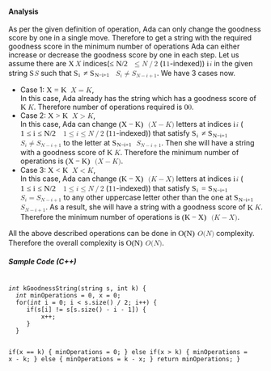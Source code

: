 <div class="problem-analysis"><div class="problem-analysis-header"><h4 class="header-4">Analysis</h4></div> <div class="problem-description"><p><p>
    As per the given definition of operation, Ada can only change the goodness score by one in a
    single move. Therefore to get a string with the required goodness score in the minimum number of
    operations Ada can either increase or decrease the goodness score by one in each step. Let us assume
    there are <span class="MathJax_Preview" style="color: inherit;"></span><span class="MathJax" id="MathJax-Element-35-Frame" tabindex="0" data-mathml="<math xmlns=&quot;http://www.w3.org/1998/Math/MathML&quot;><mi>X</mi></math>" role="presentation" style="position: relative;"><nobr aria-hidden="true"><span class="math" id="MathJax-Span-215" style="width: 0.969em; display: inline-block;"><span style="display: inline-block; position: relative; width: 0.855em; height: 0px; font-size: 110%;"><span style="position: absolute; clip: rect(1.31em, 1000.86em, 2.332em, -999.997em); top: -2.156em; left: 0em;"><span class="mrow" id="MathJax-Span-216"><span class="mi" id="MathJax-Span-217" style="font-family: MathJax_Math-italic;">X<span style="display: inline-block; overflow: hidden; height: 1px; width: 0.003em;"></span></span></span><span style="display: inline-block; width: 0px; height: 2.162em;"></span></span></span><span style="display: inline-block; overflow: hidden; vertical-align: -0.059em; border-left: 0px solid; width: 0px; height: 0.878em;"></span></span></nobr><span class="MJX_Assistive_MathML" role="presentation"><math xmlns="http://www.w3.org/1998/Math/MathML"><mi>X</mi></math></span></span><script type="math/tex" id="MathJax-Element-35">X</script> indices(<span class="MathJax_Preview" style="color: inherit;"></span><span class="MathJax" id="MathJax-Element-36-Frame" tabindex="0" data-mathml="<math xmlns=&quot;http://www.w3.org/1998/Math/MathML&quot;><mo>&amp;#x2264;</mo><mrow class=&quot;MJX-TeXAtom-ORD&quot;><mi mathvariant=&quot;bold&quot;>N</mi></mrow><mrow class=&quot;MJX-TeXAtom-ORD&quot;><mo>/</mo></mrow><mn>2</mn></math>" role="presentation" style="position: relative;"><nobr aria-hidden="true"><span class="math" id="MathJax-Span-218" style="width: 3.241em; display: inline-block;"><span style="display: inline-block; position: relative; width: 2.957em; height: 0px; font-size: 110%;"><span style="position: absolute; clip: rect(1.366em, 1002.9em, 2.673em, -999.997em); top: -2.27em; left: 0em;"><span class="mrow" id="MathJax-Span-219"><span class="mo" id="MathJax-Span-220" style="font-family: MathJax_Main;">≤</span><span class="texatom" id="MathJax-Span-221" style="padding-left: 0.287em;"><span class="mrow" id="MathJax-Span-222"><span class="mi" id="MathJax-Span-223" style="font-family: MathJax_Main-bold;">N</span></span></span><span class="texatom" id="MathJax-Span-224"><span class="mrow" id="MathJax-Span-225"><span class="mo" id="MathJax-Span-226" style="font-family: MathJax_Main;">/</span></span></span><span class="mn" id="MathJax-Span-227" style="font-family: MathJax_Main;">2</span></span><span style="display: inline-block; width: 0px; height: 2.276em;"></span></span></span><span style="display: inline-block; overflow: hidden; vertical-align: -0.309em; border-left: 0px solid; width: 0px; height: 1.253em;"></span></span></nobr><span class="MJX_Assistive_MathML" role="presentation"><math xmlns="http://www.w3.org/1998/Math/MathML"><mo>≤</mo><mrow class="MJX-TeXAtom-ORD"><mi mathvariant="bold">N</mi></mrow><mrow class="MJX-TeXAtom-ORD"><mo>/</mo></mrow><mn>2</mn></math></span></span><script type="math/tex" id="MathJax-Element-36">\le \mathbf{N}/2</script> (<span class="MathJax_Preview" style="color: inherit;"></span><span class="MathJax" id="MathJax-Element-37-Frame" tabindex="0" data-mathml="<math xmlns=&quot;http://www.w3.org/1998/Math/MathML&quot;><mn>1</mn></math>" role="presentation" style="position: relative;"><nobr aria-hidden="true"><span class="math" id="MathJax-Span-228" style="width: 0.571em; display: inline-block;"><span style="display: inline-block; position: relative; width: 0.514em; height: 0px; font-size: 110%;"><span style="position: absolute; clip: rect(1.366em, 1000.46em, 2.389em, -999.997em); top: -2.213em; left: 0em;"><span class="mrow" id="MathJax-Span-229"><span class="mn" id="MathJax-Span-230" style="font-family: MathJax_Main;">1</span></span><span style="display: inline-block; width: 0px; height: 2.219em;"></span></span></span><span style="display: inline-block; overflow: hidden; vertical-align: -0.059em; border-left: 0px solid; width: 0px; height: 0.878em;"></span></span></nobr><span class="MJX_Assistive_MathML" role="presentation"><math xmlns="http://www.w3.org/1998/Math/MathML"><mn>1</mn></math></span></span><script type="math/tex" id="MathJax-Element-37">1</script>-indexed)) <span class="MathJax_Preview" style="color: inherit;"></span><span class="MathJax" id="MathJax-Element-38-Frame" tabindex="0" data-mathml="<math xmlns=&quot;http://www.w3.org/1998/Math/MathML&quot;><mi>i</mi></math>" role="presentation" style="position: relative;"><nobr aria-hidden="true"><span class="math" id="MathJax-Span-231" style="width: 0.401em; display: inline-block;"><span style="display: inline-block; position: relative; width: 0.344em; height: 0px; font-size: 110%;"><span style="position: absolute; clip: rect(1.31em, 1000.29em, 2.332em, -999.997em); top: -2.156em; left: 0em;"><span class="mrow" id="MathJax-Span-232"><span class="mi" id="MathJax-Span-233" style="font-family: MathJax_Math-italic;">i</span></span><span style="display: inline-block; width: 0px; height: 2.162em;"></span></span></span><span style="display: inline-block; overflow: hidden; vertical-align: -0.059em; border-left: 0px solid; width: 0px; height: 0.878em;"></span></span></nobr><span class="MJX_Assistive_MathML" role="presentation"><math xmlns="http://www.w3.org/1998/Math/MathML"><mi>i</mi></math></span></span><script type="math/tex" id="MathJax-Element-38">i</script> in the given string <span class="MathJax_Preview" style="color: inherit;"></span><span class="MathJax" id="MathJax-Element-39-Frame" tabindex="0" data-mathml="<math xmlns=&quot;http://www.w3.org/1998/Math/MathML&quot;><mrow class=&quot;MJX-TeXAtom-ORD&quot;><mi mathvariant=&quot;bold&quot;>S</mi></mrow></math>" role="presentation" style="position: relative;"><nobr aria-hidden="true"><span class="math" id="MathJax-Span-234" style="width: 0.685em; display: inline-block;"><span style="display: inline-block; position: relative; width: 0.628em; height: 0px; font-size: 110%;"><span style="position: absolute; clip: rect(1.423em, 1000.57em, 2.446em, -999.997em); top: -2.27em; left: 0em;"><span class="mrow" id="MathJax-Span-235"><span class="texatom" id="MathJax-Span-236"><span class="mrow" id="MathJax-Span-237"><span class="mi" id="MathJax-Span-238" style="font-family: MathJax_Main-bold;">S</span></span></span></span><span style="display: inline-block; width: 0px; height: 2.276em;"></span></span></span><span style="display: inline-block; overflow: hidden; vertical-align: -0.059em; border-left: 0px solid; width: 0px; height: 0.878em;"></span></span></nobr><span class="MJX_Assistive_MathML" role="presentation"><math xmlns="http://www.w3.org/1998/Math/MathML"><mrow class="MJX-TeXAtom-ORD"><mi mathvariant="bold">S</mi></mrow></math></span></span><script type="math/tex" id="MathJax-Element-39">\mathbf{S}</script> such that
    <span class="MathJax_Preview" style="color: inherit;"></span><span class="MathJax" id="MathJax-Element-40-Frame" tabindex="0" data-mathml="<math xmlns=&quot;http://www.w3.org/1998/Math/MathML&quot;><msub><mrow class=&quot;MJX-TeXAtom-ORD&quot;><mi mathvariant=&quot;bold&quot;>S</mi></mrow><mi>i</mi></msub><mo>&amp;#x2260;</mo><msub><mrow class=&quot;MJX-TeXAtom-ORD&quot;><mi mathvariant=&quot;bold&quot;>S</mi></mrow><mrow class=&quot;MJX-TeXAtom-ORD&quot;><mrow class=&quot;MJX-TeXAtom-ORD&quot;><mi mathvariant=&quot;bold&quot;>N</mi></mrow><mo>&amp;#x2212;</mo><mi>i</mi><mo>+</mo><mn>1</mn></mrow></msub></math>" role="presentation" style="position: relative;"><nobr aria-hidden="true"><span class="math" id="MathJax-Span-239" style="width: 5.969em; display: inline-block;"><span style="display: inline-block; position: relative; width: 5.401em; height: 0px; font-size: 110%;"><span style="position: absolute; clip: rect(1.31em, 1005.4em, 2.616em, -999.997em); top: -2.213em; left: 0em;"><span class="mrow" id="MathJax-Span-240"><span class="msubsup" id="MathJax-Span-241"><span style="display: inline-block; position: relative; width: 0.969em; height: 0px;"><span style="position: absolute; clip: rect(3.128em, 1000.57em, 4.151em, -999.997em); top: -3.974em; left: 0em;"><span class="texatom" id="MathJax-Span-242"><span class="mrow" id="MathJax-Span-243"><span class="mi" id="MathJax-Span-244" style="font-family: MathJax_Main-bold;">S</span></span></span><span style="display: inline-block; width: 0px; height: 3.98em;"></span></span><span style="position: absolute; top: -3.804em; left: 0.628em;"><span class="mi" id="MathJax-Span-245" style="font-size: 70.7%; font-family: MathJax_Math-italic;">i</span><span style="display: inline-block; width: 0px; height: 3.98em;"></span></span></span></span><span class="mo" id="MathJax-Span-246" style="font-family: MathJax_Main; padding-left: 0.287em;">≠</span><span class="msubsup" id="MathJax-Span-247" style="padding-left: 0.287em;"><span style="display: inline-block; position: relative; width: 3.071em; height: 0px;"><span style="position: absolute; clip: rect(3.128em, 1000.57em, 4.151em, -999.997em); top: -3.974em; left: 0em;"><span class="texatom" id="MathJax-Span-248"><span class="mrow" id="MathJax-Span-249"><span class="mi" id="MathJax-Span-250" style="font-family: MathJax_Main-bold;">S</span></span></span><span style="display: inline-block; width: 0px; height: 3.98em;"></span></span><span style="position: absolute; top: -3.804em; left: 0.628em;"><span class="texatom" id="MathJax-Span-251"><span class="mrow" id="MathJax-Span-252"><span class="texatom" id="MathJax-Span-253"><span class="mrow" id="MathJax-Span-254"><span class="mi" id="MathJax-Span-255" style="font-size: 70.7%; font-family: MathJax_Main-bold;">N</span></span></span><span class="mo" id="MathJax-Span-256" style="font-size: 70.7%; font-family: MathJax_Main;">−</span><span class="mi" id="MathJax-Span-257" style="font-size: 70.7%; font-family: MathJax_Math-italic;">i</span><span class="mo" id="MathJax-Span-258" style="font-size: 70.7%; font-family: MathJax_Main;">+</span><span class="mn" id="MathJax-Span-259" style="font-size: 70.7%; font-family: MathJax_Main;">1</span></span></span><span style="display: inline-block; width: 0px; height: 3.98em;"></span></span></span></span></span><span style="display: inline-block; width: 0px; height: 2.219em;"></span></span></span><span style="display: inline-block; overflow: hidden; vertical-align: -0.309em; border-left: 0px solid; width: 0px; height: 1.128em;"></span></span></nobr><span class="MJX_Assistive_MathML" role="presentation"><math xmlns="http://www.w3.org/1998/Math/MathML"><msub><mrow class="MJX-TeXAtom-ORD"><mi mathvariant="bold">S</mi></mrow><mi>i</mi></msub><mo>≠</mo><msub><mrow class="MJX-TeXAtom-ORD"><mi mathvariant="bold">S</mi></mrow><mrow class="MJX-TeXAtom-ORD"><mrow class="MJX-TeXAtom-ORD"><mi mathvariant="bold">N</mi></mrow><mo>−</mo><mi>i</mi><mo>+</mo><mn>1</mn></mrow></msub></math></span></span><script type="math/tex" id="MathJax-Element-40">\mathbf{S}_i \neq \mathbf{S}_{\mathbf{N}-i+1}</script>. We have 3 cases now.
</p>

<ul>
    <li>
        Case 1: <span class="MathJax_Preview" style="color: inherit;"></span><span class="MathJax" id="MathJax-Element-41-Frame" tabindex="0" data-mathml="<math xmlns=&quot;http://www.w3.org/1998/Math/MathML&quot;><mi>X</mi><mo>=</mo><mrow class=&quot;MJX-TeXAtom-ORD&quot;><mi mathvariant=&quot;bold&quot;>K</mi></mrow></math>" role="presentation" style="position: relative;"><nobr aria-hidden="true"><span class="math" id="MathJax-Span-260" style="width: 3.412em; display: inline-block;"><span style="display: inline-block; position: relative; width: 3.071em; height: 0px; font-size: 110%;"><span style="position: absolute; clip: rect(1.423em, 1003.01em, 2.446em, -999.997em); top: -2.27em; left: 0em;"><span class="mrow" id="MathJax-Span-261"><span class="mi" id="MathJax-Span-262" style="font-family: MathJax_Math-italic;">X<span style="display: inline-block; overflow: hidden; height: 1px; width: 0.003em;"></span></span><span class="mo" id="MathJax-Span-263" style="font-family: MathJax_Main; padding-left: 0.287em;">=</span><span class="texatom" id="MathJax-Span-264" style="padding-left: 0.287em;"><span class="mrow" id="MathJax-Span-265"><span class="mi" id="MathJax-Span-266" style="font-family: MathJax_Main-bold;">K</span></span></span></span><span style="display: inline-block; width: 0px; height: 2.276em;"></span></span></span><span style="display: inline-block; overflow: hidden; vertical-align: -0.059em; border-left: 0px solid; width: 0px; height: 0.878em;"></span></span></nobr><span class="MJX_Assistive_MathML" role="presentation"><math xmlns="http://www.w3.org/1998/Math/MathML"><mi>X</mi><mo>=</mo><mrow class="MJX-TeXAtom-ORD"><mi mathvariant="bold">K</mi></mrow></math></span></span><script type="math/tex" id="MathJax-Element-41">X = \mathbf{K}</script>,<br>
        In this case, Ada already has the string which has a goodness score of <span class="MathJax_Preview" style="color: inherit;"></span><span class="MathJax" id="MathJax-Element-42-Frame" tabindex="0" data-mathml="<math xmlns=&quot;http://www.w3.org/1998/Math/MathML&quot;><mrow class=&quot;MJX-TeXAtom-ORD&quot;><mi mathvariant=&quot;bold&quot;>K</mi></mrow></math>" role="presentation" style="position: relative;"><nobr aria-hidden="true"><span class="math" id="MathJax-Span-267" style="width: 1.026em; display: inline-block;"><span style="display: inline-block; position: relative; width: 0.912em; height: 0px; font-size: 110%;"><span style="position: absolute; clip: rect(1.423em, 1000.86em, 2.446em, -999.997em); top: -2.27em; left: 0em;"><span class="mrow" id="MathJax-Span-268"><span class="texatom" id="MathJax-Span-269"><span class="mrow" id="MathJax-Span-270"><span class="mi" id="MathJax-Span-271" style="font-family: MathJax_Main-bold;">K</span></span></span></span><span style="display: inline-block; width: 0px; height: 2.276em;"></span></span></span><span style="display: inline-block; overflow: hidden; vertical-align: -0.059em; border-left: 0px solid; width: 0px; height: 0.878em;"></span></span></nobr><span class="MJX_Assistive_MathML" role="presentation"><math xmlns="http://www.w3.org/1998/Math/MathML"><mrow class="MJX-TeXAtom-ORD"><mi mathvariant="bold">K</mi></mrow></math></span></span><script type="math/tex" id="MathJax-Element-42">\mathbf{K}</script>. Therefore
        number of operations required is <span class="MathJax_Preview" style="color: inherit;"></span><span class="MathJax" id="MathJax-Element-43-Frame" tabindex="0" data-mathml="<math xmlns=&quot;http://www.w3.org/1998/Math/MathML&quot;><mn>0</mn></math>" role="presentation" style="position: relative;"><nobr aria-hidden="true"><span class="math" id="MathJax-Span-272" style="width: 0.571em; display: inline-block;"><span style="display: inline-block; position: relative; width: 0.514em; height: 0px; font-size: 110%;"><span style="position: absolute; clip: rect(1.366em, 1000.46em, 2.389em, -999.997em); top: -2.213em; left: 0em;"><span class="mrow" id="MathJax-Span-273"><span class="mn" id="MathJax-Span-274" style="font-family: MathJax_Main;">0</span></span><span style="display: inline-block; width: 0px; height: 2.219em;"></span></span></span><span style="display: inline-block; overflow: hidden; vertical-align: -0.059em; border-left: 0px solid; width: 0px; height: 0.878em;"></span></span></nobr><span class="MJX_Assistive_MathML" role="presentation"><math xmlns="http://www.w3.org/1998/Math/MathML"><mn>0</mn></math></span></span><script type="math/tex" id="MathJax-Element-43">0</script>.
    </li>
    <li>
        Case 2: <span class="MathJax_Preview" style="color: inherit;"></span><span class="MathJax" id="MathJax-Element-44-Frame" tabindex="0" data-mathml="<math xmlns=&quot;http://www.w3.org/1998/Math/MathML&quot;><mi>X</mi><mo>&amp;gt;</mo><mrow class=&quot;MJX-TeXAtom-ORD&quot;><mi mathvariant=&quot;bold&quot;>K</mi></mrow></math>" role="presentation" style="position: relative;"><nobr aria-hidden="true"><span class="math" id="MathJax-Span-275" style="width: 3.412em; display: inline-block;"><span style="display: inline-block; position: relative; width: 3.071em; height: 0px; font-size: 110%;"><span style="position: absolute; clip: rect(1.423em, 1003.01em, 2.503em, -999.997em); top: -2.27em; left: 0em;"><span class="mrow" id="MathJax-Span-276"><span class="mi" id="MathJax-Span-277" style="font-family: MathJax_Math-italic;">X<span style="display: inline-block; overflow: hidden; height: 1px; width: 0.003em;"></span></span><span class="mo" id="MathJax-Span-278" style="font-family: MathJax_Main; padding-left: 0.287em;">&gt;</span><span class="texatom" id="MathJax-Span-279" style="padding-left: 0.287em;"><span class="mrow" id="MathJax-Span-280"><span class="mi" id="MathJax-Span-281" style="font-family: MathJax_Main-bold;">K</span></span></span></span><span style="display: inline-block; width: 0px; height: 2.276em;"></span></span></span><span style="display: inline-block; overflow: hidden; vertical-align: -0.122em; border-left: 0px solid; width: 0px; height: 0.941em;"></span></span></nobr><span class="MJX_Assistive_MathML" role="presentation"><math xmlns="http://www.w3.org/1998/Math/MathML"><mi>X</mi><mo>&gt;</mo><mrow class="MJX-TeXAtom-ORD"><mi mathvariant="bold">K</mi></mrow></math></span></span><script type="math/tex" id="MathJax-Element-44">X > \mathbf{K}</script>,<br>
        In this case, Ada can change <span class="MathJax_Preview" style="color: inherit;"></span><span class="MathJax" id="MathJax-Element-45-Frame" tabindex="0" data-mathml="<math xmlns=&quot;http://www.w3.org/1998/Math/MathML&quot;><mo stretchy=&quot;false&quot;>(</mo><mi>X</mi><mo>&amp;#x2212;</mo><mrow class=&quot;MJX-TeXAtom-ORD&quot;><mi mathvariant=&quot;bold&quot;>K</mi></mrow><mo stretchy=&quot;false&quot;>)</mo></math>" role="presentation" style="position: relative;"><nobr aria-hidden="true"><span class="math" id="MathJax-Span-282" style="width: 4.151em; display: inline-block;"><span style="display: inline-block; position: relative; width: 3.753em; height: 0px; font-size: 110%;"><span style="position: absolute; clip: rect(1.366em, 1003.64em, 2.673em, -999.997em); top: -2.27em; left: 0em;"><span class="mrow" id="MathJax-Span-283"><span class="mo" id="MathJax-Span-284" style="font-family: MathJax_Main;">(</span><span class="mi" id="MathJax-Span-285" style="font-family: MathJax_Math-italic;">X<span style="display: inline-block; overflow: hidden; height: 1px; width: 0.003em;"></span></span><span class="mo" id="MathJax-Span-286" style="font-family: MathJax_Main; padding-left: 0.23em;">−</span><span class="texatom" id="MathJax-Span-287" style="padding-left: 0.23em;"><span class="mrow" id="MathJax-Span-288"><span class="mi" id="MathJax-Span-289" style="font-family: MathJax_Main-bold;">K</span></span></span><span class="mo" id="MathJax-Span-290" style="font-family: MathJax_Main;">)</span></span><span style="display: inline-block; width: 0px; height: 2.276em;"></span></span></span><span style="display: inline-block; overflow: hidden; vertical-align: -0.309em; border-left: 0px solid; width: 0px; height: 1.253em;"></span></span></nobr><span class="MJX_Assistive_MathML" role="presentation"><math xmlns="http://www.w3.org/1998/Math/MathML"><mo stretchy="false">(</mo><mi>X</mi><mo>−</mo><mrow class="MJX-TeXAtom-ORD"><mi mathvariant="bold">K</mi></mrow><mo stretchy="false">)</mo></math></span></span><script type="math/tex" id="MathJax-Element-45">(X-\mathbf{K})</script> letters at indices <span class="MathJax_Preview" style="color: inherit;"></span><span class="MathJax" id="MathJax-Element-46-Frame" tabindex="0" data-mathml="<math xmlns=&quot;http://www.w3.org/1998/Math/MathML&quot;><mi>i</mi></math>" role="presentation" style="position: relative;"><nobr aria-hidden="true"><span class="math" id="MathJax-Span-291" style="width: 0.401em; display: inline-block;"><span style="display: inline-block; position: relative; width: 0.344em; height: 0px; font-size: 110%;"><span style="position: absolute; clip: rect(1.31em, 1000.29em, 2.332em, -999.997em); top: -2.156em; left: 0em;"><span class="mrow" id="MathJax-Span-292"><span class="mi" id="MathJax-Span-293" style="font-family: MathJax_Math-italic;">i</span></span><span style="display: inline-block; width: 0px; height: 2.162em;"></span></span></span><span style="display: inline-block; overflow: hidden; vertical-align: -0.059em; border-left: 0px solid; width: 0px; height: 0.878em;"></span></span></nobr><span class="MJX_Assistive_MathML" role="presentation"><math xmlns="http://www.w3.org/1998/Math/MathML"><mi>i</mi></math></span></span><script type="math/tex" id="MathJax-Element-46">i</script> (<span class="MathJax_Preview" style="color: inherit;"></span><span class="MathJax" id="MathJax-Element-47-Frame" tabindex="0" data-mathml="<math xmlns=&quot;http://www.w3.org/1998/Math/MathML&quot;><mn>1</mn><mo>&amp;#x2264;</mo><mi>i</mi><mo>&amp;#x2264;</mo><mrow class=&quot;MJX-TeXAtom-ORD&quot;><mi mathvariant=&quot;bold&quot;>N</mi></mrow><mrow class=&quot;MJX-TeXAtom-ORD&quot;><mo>/</mo></mrow><mn>2</mn></math>" role="presentation" style="position: relative;"><nobr aria-hidden="true"><span class="math" id="MathJax-Span-294" style="width: 6.026em; display: inline-block;"><span style="display: inline-block; position: relative; width: 5.457em; height: 0px; font-size: 110%;"><span style="position: absolute; clip: rect(1.366em, 1005.4em, 2.673em, -999.997em); top: -2.27em; left: 0em;"><span class="mrow" id="MathJax-Span-295"><span class="mn" id="MathJax-Span-296" style="font-family: MathJax_Main;">1</span><span class="mo" id="MathJax-Span-297" style="font-family: MathJax_Main; padding-left: 0.287em;">≤</span><span class="mi" id="MathJax-Span-298" style="font-family: MathJax_Math-italic; padding-left: 0.287em;">i</span><span class="mo" id="MathJax-Span-299" style="font-family: MathJax_Main; padding-left: 0.287em;">≤</span><span class="texatom" id="MathJax-Span-300" style="padding-left: 0.287em;"><span class="mrow" id="MathJax-Span-301"><span class="mi" id="MathJax-Span-302" style="font-family: MathJax_Main-bold;">N</span></span></span><span class="texatom" id="MathJax-Span-303"><span class="mrow" id="MathJax-Span-304"><span class="mo" id="MathJax-Span-305" style="font-family: MathJax_Main;">/</span></span></span><span class="mn" id="MathJax-Span-306" style="font-family: MathJax_Main;">2</span></span><span style="display: inline-block; width: 0px; height: 2.276em;"></span></span></span><span style="display: inline-block; overflow: hidden; vertical-align: -0.309em; border-left: 0px solid; width: 0px; height: 1.253em;"></span></span></nobr><span class="MJX_Assistive_MathML" role="presentation"><math xmlns="http://www.w3.org/1998/Math/MathML"><mn>1</mn><mo>≤</mo><mi>i</mi><mo>≤</mo><mrow class="MJX-TeXAtom-ORD"><mi mathvariant="bold">N</mi></mrow><mrow class="MJX-TeXAtom-ORD"><mo>/</mo></mrow><mn>2</mn></math></span></span><script type="math/tex" id="MathJax-Element-47">1 ≤ i ≤ \mathbf{N}/2</script> (<span class="MathJax_Preview" style="color: inherit;"></span><span class="MathJax" id="MathJax-Element-48-Frame" tabindex="0" data-mathml="<math xmlns=&quot;http://www.w3.org/1998/Math/MathML&quot;><mn>1</mn></math>" role="presentation" style="position: relative;"><nobr aria-hidden="true"><span class="math" id="MathJax-Span-307" style="width: 0.571em; display: inline-block;"><span style="display: inline-block; position: relative; width: 0.514em; height: 0px; font-size: 110%;"><span style="position: absolute; clip: rect(1.366em, 1000.46em, 2.389em, -999.997em); top: -2.213em; left: 0em;"><span class="mrow" id="MathJax-Span-308"><span class="mn" id="MathJax-Span-309" style="font-family: MathJax_Main;">1</span></span><span style="display: inline-block; width: 0px; height: 2.219em;"></span></span></span><span style="display: inline-block; overflow: hidden; vertical-align: -0.059em; border-left: 0px solid; width: 0px; height: 0.878em;"></span></span></nobr><span class="MJX_Assistive_MathML" role="presentation"><math xmlns="http://www.w3.org/1998/Math/MathML"><mn>1</mn></math></span></span><script type="math/tex" id="MathJax-Element-48">1</script>-indexed))
        that satisfy <span class="MathJax_Preview" style="color: inherit;"></span><span class="MathJax" id="MathJax-Element-49-Frame" tabindex="0" data-mathml="<math xmlns=&quot;http://www.w3.org/1998/Math/MathML&quot;><msub><mrow class=&quot;MJX-TeXAtom-ORD&quot;><mi mathvariant=&quot;bold&quot;>S</mi></mrow><mi>i</mi></msub><mo>&amp;#x2260;</mo><msub><mrow class=&quot;MJX-TeXAtom-ORD&quot;><mi mathvariant=&quot;bold&quot;>S</mi></mrow><mrow class=&quot;MJX-TeXAtom-ORD&quot;><mrow class=&quot;MJX-TeXAtom-ORD&quot;><mi mathvariant=&quot;bold&quot;>N</mi></mrow><mo>&amp;#x2212;</mo><mi>i</mi><mo>+</mo><mn>1</mn></mrow></msub></math>" role="presentation" style="position: relative;"><nobr aria-hidden="true"><span class="math" id="MathJax-Span-310" style="width: 5.969em; display: inline-block;"><span style="display: inline-block; position: relative; width: 5.401em; height: 0px; font-size: 110%;"><span style="position: absolute; clip: rect(1.31em, 1005.4em, 2.616em, -999.997em); top: -2.213em; left: 0em;"><span class="mrow" id="MathJax-Span-311"><span class="msubsup" id="MathJax-Span-312"><span style="display: inline-block; position: relative; width: 0.969em; height: 0px;"><span style="position: absolute; clip: rect(3.128em, 1000.57em, 4.151em, -999.997em); top: -3.974em; left: 0em;"><span class="texatom" id="MathJax-Span-313"><span class="mrow" id="MathJax-Span-314"><span class="mi" id="MathJax-Span-315" style="font-family: MathJax_Main-bold;">S</span></span></span><span style="display: inline-block; width: 0px; height: 3.98em;"></span></span><span style="position: absolute; top: -3.804em; left: 0.628em;"><span class="mi" id="MathJax-Span-316" style="font-size: 70.7%; font-family: MathJax_Math-italic;">i</span><span style="display: inline-block; width: 0px; height: 3.98em;"></span></span></span></span><span class="mo" id="MathJax-Span-317" style="font-family: MathJax_Main; padding-left: 0.287em;">≠</span><span class="msubsup" id="MathJax-Span-318" style="padding-left: 0.287em;"><span style="display: inline-block; position: relative; width: 3.071em; height: 0px;"><span style="position: absolute; clip: rect(3.128em, 1000.57em, 4.151em, -999.997em); top: -3.974em; left: 0em;"><span class="texatom" id="MathJax-Span-319"><span class="mrow" id="MathJax-Span-320"><span class="mi" id="MathJax-Span-321" style="font-family: MathJax_Main-bold;">S</span></span></span><span style="display: inline-block; width: 0px; height: 3.98em;"></span></span><span style="position: absolute; top: -3.804em; left: 0.628em;"><span class="texatom" id="MathJax-Span-322"><span class="mrow" id="MathJax-Span-323"><span class="texatom" id="MathJax-Span-324"><span class="mrow" id="MathJax-Span-325"><span class="mi" id="MathJax-Span-326" style="font-size: 70.7%; font-family: MathJax_Main-bold;">N</span></span></span><span class="mo" id="MathJax-Span-327" style="font-size: 70.7%; font-family: MathJax_Main;">−</span><span class="mi" id="MathJax-Span-328" style="font-size: 70.7%; font-family: MathJax_Math-italic;">i</span><span class="mo" id="MathJax-Span-329" style="font-size: 70.7%; font-family: MathJax_Main;">+</span><span class="mn" id="MathJax-Span-330" style="font-size: 70.7%; font-family: MathJax_Main;">1</span></span></span><span style="display: inline-block; width: 0px; height: 3.98em;"></span></span></span></span></span><span style="display: inline-block; width: 0px; height: 2.219em;"></span></span></span><span style="display: inline-block; overflow: hidden; vertical-align: -0.309em; border-left: 0px solid; width: 0px; height: 1.128em;"></span></span></nobr><span class="MJX_Assistive_MathML" role="presentation"><math xmlns="http://www.w3.org/1998/Math/MathML"><msub><mrow class="MJX-TeXAtom-ORD"><mi mathvariant="bold">S</mi></mrow><mi>i</mi></msub><mo>≠</mo><msub><mrow class="MJX-TeXAtom-ORD"><mi mathvariant="bold">S</mi></mrow><mrow class="MJX-TeXAtom-ORD"><mrow class="MJX-TeXAtom-ORD"><mi mathvariant="bold">N</mi></mrow><mo>−</mo><mi>i</mi><mo>+</mo><mn>1</mn></mrow></msub></math></span></span><script type="math/tex" id="MathJax-Element-49">\mathbf{S}_i \neq \mathbf{S}_{\mathbf{N}-i+1}</script> to the letter at <span class="MathJax_Preview" style="color: inherit;"></span><span class="MathJax" id="MathJax-Element-50-Frame" tabindex="0" data-mathml="<math xmlns=&quot;http://www.w3.org/1998/Math/MathML&quot;><msub><mrow class=&quot;MJX-TeXAtom-ORD&quot;><mi mathvariant=&quot;bold&quot;>S</mi></mrow><mrow class=&quot;MJX-TeXAtom-ORD&quot;><mrow class=&quot;MJX-TeXAtom-ORD&quot;><mi mathvariant=&quot;bold&quot;>N</mi></mrow><mo>&amp;#x2212;</mo><mi>i</mi><mo>+</mo><mn>1</mn></mrow></msub></math>" role="presentation" style="position: relative;"><nobr aria-hidden="true"><span class="math" id="MathJax-Span-331" style="width: 3.412em; display: inline-block;"><span style="display: inline-block; position: relative; width: 3.071em; height: 0px; font-size: 110%;"><span style="position: absolute; clip: rect(1.31em, 1003.07em, 2.56em, -999.997em); top: -2.156em; left: 0em;"><span class="mrow" id="MathJax-Span-332"><span class="msubsup" id="MathJax-Span-333"><span style="display: inline-block; position: relative; width: 3.071em; height: 0px;"><span style="position: absolute; clip: rect(3.128em, 1000.57em, 4.151em, -999.997em); top: -3.974em; left: 0em;"><span class="texatom" id="MathJax-Span-334"><span class="mrow" id="MathJax-Span-335"><span class="mi" id="MathJax-Span-336" style="font-family: MathJax_Main-bold;">S</span></span></span><span style="display: inline-block; width: 0px; height: 3.98em;"></span></span><span style="position: absolute; top: -3.804em; left: 0.628em;"><span class="texatom" id="MathJax-Span-337"><span class="mrow" id="MathJax-Span-338"><span class="texatom" id="MathJax-Span-339"><span class="mrow" id="MathJax-Span-340"><span class="mi" id="MathJax-Span-341" style="font-size: 70.7%; font-family: MathJax_Main-bold;">N</span></span></span><span class="mo" id="MathJax-Span-342" style="font-size: 70.7%; font-family: MathJax_Main;">−</span><span class="mi" id="MathJax-Span-343" style="font-size: 70.7%; font-family: MathJax_Math-italic;">i</span><span class="mo" id="MathJax-Span-344" style="font-size: 70.7%; font-family: MathJax_Main;">+</span><span class="mn" id="MathJax-Span-345" style="font-size: 70.7%; font-family: MathJax_Main;">1</span></span></span><span style="display: inline-block; width: 0px; height: 3.98em;"></span></span></span></span></span><span style="display: inline-block; width: 0px; height: 2.162em;"></span></span></span><span style="display: inline-block; overflow: hidden; vertical-align: -0.309em; border-left: 0px solid; width: 0px; height: 1.128em;"></span></span></nobr><span class="MJX_Assistive_MathML" role="presentation"><math xmlns="http://www.w3.org/1998/Math/MathML"><msub><mrow class="MJX-TeXAtom-ORD"><mi mathvariant="bold">S</mi></mrow><mrow class="MJX-TeXAtom-ORD"><mrow class="MJX-TeXAtom-ORD"><mi mathvariant="bold">N</mi></mrow><mo>−</mo><mi>i</mi><mo>+</mo><mn>1</mn></mrow></msub></math></span></span><script type="math/tex" id="MathJax-Element-50">\mathbf{S}_{\mathbf{N}-i+1}</script>.
        Then she will have a string with a goodness score of <span class="MathJax_Preview" style="color: inherit;"></span><span class="MathJax" id="MathJax-Element-51-Frame" tabindex="0" data-mathml="<math xmlns=&quot;http://www.w3.org/1998/Math/MathML&quot;><mrow class=&quot;MJX-TeXAtom-ORD&quot;><mi mathvariant=&quot;bold&quot;>K</mi></mrow></math>" role="presentation" style="position: relative;"><nobr aria-hidden="true"><span class="math" id="MathJax-Span-346" style="width: 1.026em; display: inline-block;"><span style="display: inline-block; position: relative; width: 0.912em; height: 0px; font-size: 110%;"><span style="position: absolute; clip: rect(1.423em, 1000.86em, 2.446em, -999.997em); top: -2.27em; left: 0em;"><span class="mrow" id="MathJax-Span-347"><span class="texatom" id="MathJax-Span-348"><span class="mrow" id="MathJax-Span-349"><span class="mi" id="MathJax-Span-350" style="font-family: MathJax_Main-bold;">K</span></span></span></span><span style="display: inline-block; width: 0px; height: 2.276em;"></span></span></span><span style="display: inline-block; overflow: hidden; vertical-align: -0.059em; border-left: 0px solid; width: 0px; height: 0.878em;"></span></span></nobr><span class="MJX_Assistive_MathML" role="presentation"><math xmlns="http://www.w3.org/1998/Math/MathML"><mrow class="MJX-TeXAtom-ORD"><mi mathvariant="bold">K</mi></mrow></math></span></span><script type="math/tex" id="MathJax-Element-51">\mathbf{K}</script>. Therefore the minimum number of
        operations is <span class="MathJax_Preview" style="color: inherit;"></span><span class="MathJax" id="MathJax-Element-52-Frame" tabindex="0" data-mathml="<math xmlns=&quot;http://www.w3.org/1998/Math/MathML&quot;><mo stretchy=&quot;false&quot;>(</mo><mi>X</mi><mo>&amp;#x2212;</mo><mrow class=&quot;MJX-TeXAtom-ORD&quot;><mi mathvariant=&quot;bold&quot;>K</mi></mrow><mo stretchy=&quot;false&quot;>)</mo></math>" role="presentation" style="position: relative;"><nobr aria-hidden="true"><span class="math" id="MathJax-Span-351" style="width: 4.151em; display: inline-block;"><span style="display: inline-block; position: relative; width: 3.753em; height: 0px; font-size: 110%;"><span style="position: absolute; clip: rect(1.366em, 1003.64em, 2.673em, -999.997em); top: -2.27em; left: 0em;"><span class="mrow" id="MathJax-Span-352"><span class="mo" id="MathJax-Span-353" style="font-family: MathJax_Main;">(</span><span class="mi" id="MathJax-Span-354" style="font-family: MathJax_Math-italic;">X<span style="display: inline-block; overflow: hidden; height: 1px; width: 0.003em;"></span></span><span class="mo" id="MathJax-Span-355" style="font-family: MathJax_Main; padding-left: 0.23em;">−</span><span class="texatom" id="MathJax-Span-356" style="padding-left: 0.23em;"><span class="mrow" id="MathJax-Span-357"><span class="mi" id="MathJax-Span-358" style="font-family: MathJax_Main-bold;">K</span></span></span><span class="mo" id="MathJax-Span-359" style="font-family: MathJax_Main;">)</span></span><span style="display: inline-block; width: 0px; height: 2.276em;"></span></span></span><span style="display: inline-block; overflow: hidden; vertical-align: -0.309em; border-left: 0px solid; width: 0px; height: 1.253em;"></span></span></nobr><span class="MJX_Assistive_MathML" role="presentation"><math xmlns="http://www.w3.org/1998/Math/MathML"><mo stretchy="false">(</mo><mi>X</mi><mo>−</mo><mrow class="MJX-TeXAtom-ORD"><mi mathvariant="bold">K</mi></mrow><mo stretchy="false">)</mo></math></span></span><script type="math/tex" id="MathJax-Element-52">(X-\mathbf{K})</script>.
    </li>
    <li>
        Case 3: <span class="MathJax_Preview" style="color: inherit;"></span><span class="MathJax" id="MathJax-Element-53-Frame" tabindex="0" data-mathml="<math xmlns=&quot;http://www.w3.org/1998/Math/MathML&quot;><mi>X</mi><mo>&amp;lt;</mo><mrow class=&quot;MJX-TeXAtom-ORD&quot;><mi mathvariant=&quot;bold&quot;>K</mi></mrow></math>" role="presentation" style="position: relative;"><nobr aria-hidden="true"><span class="math" id="MathJax-Span-360" style="width: 3.412em; display: inline-block;"><span style="display: inline-block; position: relative; width: 3.071em; height: 0px; font-size: 110%;"><span style="position: absolute; clip: rect(1.423em, 1003.01em, 2.503em, -999.997em); top: -2.27em; left: 0em;"><span class="mrow" id="MathJax-Span-361"><span class="mi" id="MathJax-Span-362" style="font-family: MathJax_Math-italic;">X<span style="display: inline-block; overflow: hidden; height: 1px; width: 0.003em;"></span></span><span class="mo" id="MathJax-Span-363" style="font-family: MathJax_Main; padding-left: 0.287em;">&lt;</span><span class="texatom" id="MathJax-Span-364" style="padding-left: 0.287em;"><span class="mrow" id="MathJax-Span-365"><span class="mi" id="MathJax-Span-366" style="font-family: MathJax_Main-bold;">K</span></span></span></span><span style="display: inline-block; width: 0px; height: 2.276em;"></span></span></span><span style="display: inline-block; overflow: hidden; vertical-align: -0.122em; border-left: 0px solid; width: 0px; height: 0.941em;"></span></span></nobr><span class="MJX_Assistive_MathML" role="presentation"><math xmlns="http://www.w3.org/1998/Math/MathML"><mi>X</mi><mo>&lt;</mo><mrow class="MJX-TeXAtom-ORD"><mi mathvariant="bold">K</mi></mrow></math></span></span><script type="math/tex" id="MathJax-Element-53">X < \mathbf{K}</script>,<br>
        In this case, Ada can change <span class="MathJax_Preview" style="color: inherit;"></span><span class="MathJax" id="MathJax-Element-54-Frame" tabindex="0" data-mathml="<math xmlns=&quot;http://www.w3.org/1998/Math/MathML&quot;><mo stretchy=&quot;false&quot;>(</mo><mrow class=&quot;MJX-TeXAtom-ORD&quot;><mi mathvariant=&quot;bold&quot;>K</mi></mrow><mo>&amp;#x2212;</mo><mi>X</mi><mo stretchy=&quot;false&quot;>)</mo></math>" role="presentation" style="position: relative;"><nobr aria-hidden="true"><span class="math" id="MathJax-Span-367" style="width: 4.151em; display: inline-block;"><span style="display: inline-block; position: relative; width: 3.753em; height: 0px; font-size: 110%;"><span style="position: absolute; clip: rect(1.366em, 1003.64em, 2.673em, -999.997em); top: -2.27em; left: 0em;"><span class="mrow" id="MathJax-Span-368"><span class="mo" id="MathJax-Span-369" style="font-family: MathJax_Main;">(</span><span class="texatom" id="MathJax-Span-370"><span class="mrow" id="MathJax-Span-371"><span class="mi" id="MathJax-Span-372" style="font-family: MathJax_Main-bold;">K</span></span></span><span class="mo" id="MathJax-Span-373" style="font-family: MathJax_Main; padding-left: 0.23em;">−</span><span class="mi" id="MathJax-Span-374" style="font-family: MathJax_Math-italic; padding-left: 0.23em;">X<span style="display: inline-block; overflow: hidden; height: 1px; width: 0.003em;"></span></span><span class="mo" id="MathJax-Span-375" style="font-family: MathJax_Main;">)</span></span><span style="display: inline-block; width: 0px; height: 2.276em;"></span></span></span><span style="display: inline-block; overflow: hidden; vertical-align: -0.309em; border-left: 0px solid; width: 0px; height: 1.253em;"></span></span></nobr><span class="MJX_Assistive_MathML" role="presentation"><math xmlns="http://www.w3.org/1998/Math/MathML"><mo stretchy="false">(</mo><mrow class="MJX-TeXAtom-ORD"><mi mathvariant="bold">K</mi></mrow><mo>−</mo><mi>X</mi><mo stretchy="false">)</mo></math></span></span><script type="math/tex" id="MathJax-Element-54">(\mathbf{K}-X)</script> letters at indices <span class="MathJax_Preview" style="color: inherit;"></span><span class="MathJax" id="MathJax-Element-55-Frame" tabindex="0" data-mathml="<math xmlns=&quot;http://www.w3.org/1998/Math/MathML&quot;><mi>i</mi></math>" role="presentation" style="position: relative;"><nobr aria-hidden="true"><span class="math" id="MathJax-Span-376" style="width: 0.401em; display: inline-block;"><span style="display: inline-block; position: relative; width: 0.344em; height: 0px; font-size: 110%;"><span style="position: absolute; clip: rect(1.31em, 1000.29em, 2.332em, -999.997em); top: -2.156em; left: 0em;"><span class="mrow" id="MathJax-Span-377"><span class="mi" id="MathJax-Span-378" style="font-family: MathJax_Math-italic;">i</span></span><span style="display: inline-block; width: 0px; height: 2.162em;"></span></span></span><span style="display: inline-block; overflow: hidden; vertical-align: -0.059em; border-left: 0px solid; width: 0px; height: 0.878em;"></span></span></nobr><span class="MJX_Assistive_MathML" role="presentation"><math xmlns="http://www.w3.org/1998/Math/MathML"><mi>i</mi></math></span></span><script type="math/tex" id="MathJax-Element-55">i</script> (<span class="MathJax_Preview" style="color: inherit;"></span><span class="MathJax" id="MathJax-Element-56-Frame" tabindex="0" data-mathml="<math xmlns=&quot;http://www.w3.org/1998/Math/MathML&quot;><mn>1</mn><mo>&amp;#x2264;</mo><mi>i</mi><mo>&amp;#x2264;</mo><mrow class=&quot;MJX-TeXAtom-ORD&quot;><mi mathvariant=&quot;bold&quot;>N</mi></mrow><mrow class=&quot;MJX-TeXAtom-ORD&quot;><mo>/</mo></mrow><mn>2</mn></math>" role="presentation" style="position: relative;"><nobr aria-hidden="true"><span class="math" id="MathJax-Span-379" style="width: 6.026em; display: inline-block;"><span style="display: inline-block; position: relative; width: 5.457em; height: 0px; font-size: 110%;"><span style="position: absolute; clip: rect(1.366em, 1005.4em, 2.673em, -999.997em); top: -2.27em; left: 0em;"><span class="mrow" id="MathJax-Span-380"><span class="mn" id="MathJax-Span-381" style="font-family: MathJax_Main;">1</span><span class="mo" id="MathJax-Span-382" style="font-family: MathJax_Main; padding-left: 0.287em;">≤</span><span class="mi" id="MathJax-Span-383" style="font-family: MathJax_Math-italic; padding-left: 0.287em;">i</span><span class="mo" id="MathJax-Span-384" style="font-family: MathJax_Main; padding-left: 0.287em;">≤</span><span class="texatom" id="MathJax-Span-385" style="padding-left: 0.287em;"><span class="mrow" id="MathJax-Span-386"><span class="mi" id="MathJax-Span-387" style="font-family: MathJax_Main-bold;">N</span></span></span><span class="texatom" id="MathJax-Span-388"><span class="mrow" id="MathJax-Span-389"><span class="mo" id="MathJax-Span-390" style="font-family: MathJax_Main;">/</span></span></span><span class="mn" id="MathJax-Span-391" style="font-family: MathJax_Main;">2</span></span><span style="display: inline-block; width: 0px; height: 2.276em;"></span></span></span><span style="display: inline-block; overflow: hidden; vertical-align: -0.309em; border-left: 0px solid; width: 0px; height: 1.253em;"></span></span></nobr><span class="MJX_Assistive_MathML" role="presentation"><math xmlns="http://www.w3.org/1998/Math/MathML"><mn>1</mn><mo>≤</mo><mi>i</mi><mo>≤</mo><mrow class="MJX-TeXAtom-ORD"><mi mathvariant="bold">N</mi></mrow><mrow class="MJX-TeXAtom-ORD"><mo>/</mo></mrow><mn>2</mn></math></span></span><script type="math/tex" id="MathJax-Element-56">1 ≤ i ≤ \mathbf{N}/2</script> (<span class="MathJax_Preview" style="color: inherit;"></span><span class="MathJax" id="MathJax-Element-57-Frame" tabindex="0" data-mathml="<math xmlns=&quot;http://www.w3.org/1998/Math/MathML&quot;><mn>1</mn></math>" role="presentation" style="position: relative;"><nobr aria-hidden="true"><span class="math" id="MathJax-Span-392" style="width: 0.571em; display: inline-block;"><span style="display: inline-block; position: relative; width: 0.514em; height: 0px; font-size: 110%;"><span style="position: absolute; clip: rect(1.366em, 1000.46em, 2.389em, -999.997em); top: -2.213em; left: 0em;"><span class="mrow" id="MathJax-Span-393"><span class="mn" id="MathJax-Span-394" style="font-family: MathJax_Main;">1</span></span><span style="display: inline-block; width: 0px; height: 2.219em;"></span></span></span><span style="display: inline-block; overflow: hidden; vertical-align: -0.059em; border-left: 0px solid; width: 0px; height: 0.878em;"></span></span></nobr><span class="MJX_Assistive_MathML" role="presentation"><math xmlns="http://www.w3.org/1998/Math/MathML"><mn>1</mn></math></span></span><script type="math/tex" id="MathJax-Element-57">1</script>-indexed))
        that satisfy <span class="MathJax_Preview" style="color: inherit;"></span><span class="MathJax" id="MathJax-Element-58-Frame" tabindex="0" data-mathml="<math xmlns=&quot;http://www.w3.org/1998/Math/MathML&quot;><msub><mrow class=&quot;MJX-TeXAtom-ORD&quot;><mi mathvariant=&quot;bold&quot;>S</mi></mrow><mi>i</mi></msub><mo>=</mo><msub><mrow class=&quot;MJX-TeXAtom-ORD&quot;><mi mathvariant=&quot;bold&quot;>S</mi></mrow><mrow class=&quot;MJX-TeXAtom-ORD&quot;><mrow class=&quot;MJX-TeXAtom-ORD&quot;><mi mathvariant=&quot;bold&quot;>N</mi></mrow><mo>&amp;#x2212;</mo><mi>i</mi><mo>+</mo><mn>1</mn></mrow></msub></math>" role="presentation" style="position: relative;"><nobr aria-hidden="true"><span class="math" id="MathJax-Span-395" style="width: 5.969em; display: inline-block;"><span style="display: inline-block; position: relative; width: 5.401em; height: 0px; font-size: 110%;"><span style="position: absolute; clip: rect(1.366em, 1005.4em, 2.616em, -999.997em); top: -2.213em; left: 0em;"><span class="mrow" id="MathJax-Span-396"><span class="msubsup" id="MathJax-Span-397"><span style="display: inline-block; position: relative; width: 0.969em; height: 0px;"><span style="position: absolute; clip: rect(3.128em, 1000.57em, 4.151em, -999.997em); top: -3.974em; left: 0em;"><span class="texatom" id="MathJax-Span-398"><span class="mrow" id="MathJax-Span-399"><span class="mi" id="MathJax-Span-400" style="font-family: MathJax_Main-bold;">S</span></span></span><span style="display: inline-block; width: 0px; height: 3.98em;"></span></span><span style="position: absolute; top: -3.804em; left: 0.628em;"><span class="mi" id="MathJax-Span-401" style="font-size: 70.7%; font-family: MathJax_Math-italic;">i</span><span style="display: inline-block; width: 0px; height: 3.98em;"></span></span></span></span><span class="mo" id="MathJax-Span-402" style="font-family: MathJax_Main; padding-left: 0.287em;">=</span><span class="msubsup" id="MathJax-Span-403" style="padding-left: 0.287em;"><span style="display: inline-block; position: relative; width: 3.071em; height: 0px;"><span style="position: absolute; clip: rect(3.128em, 1000.57em, 4.151em, -999.997em); top: -3.974em; left: 0em;"><span class="texatom" id="MathJax-Span-404"><span class="mrow" id="MathJax-Span-405"><span class="mi" id="MathJax-Span-406" style="font-family: MathJax_Main-bold;">S</span></span></span><span style="display: inline-block; width: 0px; height: 3.98em;"></span></span><span style="position: absolute; top: -3.804em; left: 0.628em;"><span class="texatom" id="MathJax-Span-407"><span class="mrow" id="MathJax-Span-408"><span class="texatom" id="MathJax-Span-409"><span class="mrow" id="MathJax-Span-410"><span class="mi" id="MathJax-Span-411" style="font-size: 70.7%; font-family: MathJax_Main-bold;">N</span></span></span><span class="mo" id="MathJax-Span-412" style="font-size: 70.7%; font-family: MathJax_Main;">−</span><span class="mi" id="MathJax-Span-413" style="font-size: 70.7%; font-family: MathJax_Math-italic;">i</span><span class="mo" id="MathJax-Span-414" style="font-size: 70.7%; font-family: MathJax_Main;">+</span><span class="mn" id="MathJax-Span-415" style="font-size: 70.7%; font-family: MathJax_Main;">1</span></span></span><span style="display: inline-block; width: 0px; height: 3.98em;"></span></span></span></span></span><span style="display: inline-block; width: 0px; height: 2.219em;"></span></span></span><span style="display: inline-block; overflow: hidden; vertical-align: -0.309em; border-left: 0px solid; width: 0px; height: 1.128em;"></span></span></nobr><span class="MJX_Assistive_MathML" role="presentation"><math xmlns="http://www.w3.org/1998/Math/MathML"><msub><mrow class="MJX-TeXAtom-ORD"><mi mathvariant="bold">S</mi></mrow><mi>i</mi></msub><mo>=</mo><msub><mrow class="MJX-TeXAtom-ORD"><mi mathvariant="bold">S</mi></mrow><mrow class="MJX-TeXAtom-ORD"><mrow class="MJX-TeXAtom-ORD"><mi mathvariant="bold">N</mi></mrow><mo>−</mo><mi>i</mi><mo>+</mo><mn>1</mn></mrow></msub></math></span></span><script type="math/tex" id="MathJax-Element-58">\mathbf{S}_i = \mathbf{S}_{\mathbf{N}-i+1}</script> to any other uppercase letter other than
        the one at <span class="MathJax_Preview" style="color: inherit;"></span><span class="MathJax" id="MathJax-Element-59-Frame" tabindex="0" data-mathml="<math xmlns=&quot;http://www.w3.org/1998/Math/MathML&quot;><msub><mrow class=&quot;MJX-TeXAtom-ORD&quot;><mi mathvariant=&quot;bold&quot;>S</mi></mrow><mrow class=&quot;MJX-TeXAtom-ORD&quot;><mrow class=&quot;MJX-TeXAtom-ORD&quot;><mi mathvariant=&quot;bold&quot;>N</mi></mrow><mo>&amp;#x2212;</mo><mi>i</mi><mo>+</mo><mn>1</mn></mrow></msub></math>" role="presentation" style="position: relative;"><nobr aria-hidden="true"><span class="math" id="MathJax-Span-416" style="width: 3.412em; display: inline-block;"><span style="display: inline-block; position: relative; width: 3.071em; height: 0px; font-size: 110%;"><span style="position: absolute; clip: rect(1.31em, 1003.07em, 2.56em, -999.997em); top: -2.156em; left: 0em;"><span class="mrow" id="MathJax-Span-417"><span class="msubsup" id="MathJax-Span-418"><span style="display: inline-block; position: relative; width: 3.071em; height: 0px;"><span style="position: absolute; clip: rect(3.128em, 1000.57em, 4.151em, -999.997em); top: -3.974em; left: 0em;"><span class="texatom" id="MathJax-Span-419"><span class="mrow" id="MathJax-Span-420"><span class="mi" id="MathJax-Span-421" style="font-family: MathJax_Main-bold;">S</span></span></span><span style="display: inline-block; width: 0px; height: 3.98em;"></span></span><span style="position: absolute; top: -3.804em; left: 0.628em;"><span class="texatom" id="MathJax-Span-422"><span class="mrow" id="MathJax-Span-423"><span class="texatom" id="MathJax-Span-424"><span class="mrow" id="MathJax-Span-425"><span class="mi" id="MathJax-Span-426" style="font-size: 70.7%; font-family: MathJax_Main-bold;">N</span></span></span><span class="mo" id="MathJax-Span-427" style="font-size: 70.7%; font-family: MathJax_Main;">−</span><span class="mi" id="MathJax-Span-428" style="font-size: 70.7%; font-family: MathJax_Math-italic;">i</span><span class="mo" id="MathJax-Span-429" style="font-size: 70.7%; font-family: MathJax_Main;">+</span><span class="mn" id="MathJax-Span-430" style="font-size: 70.7%; font-family: MathJax_Main;">1</span></span></span><span style="display: inline-block; width: 0px; height: 3.98em;"></span></span></span></span></span><span style="display: inline-block; width: 0px; height: 2.162em;"></span></span></span><span style="display: inline-block; overflow: hidden; vertical-align: -0.309em; border-left: 0px solid; width: 0px; height: 1.128em;"></span></span></nobr><span class="MJX_Assistive_MathML" role="presentation"><math xmlns="http://www.w3.org/1998/Math/MathML"><msub><mrow class="MJX-TeXAtom-ORD"><mi mathvariant="bold">S</mi></mrow><mrow class="MJX-TeXAtom-ORD"><mrow class="MJX-TeXAtom-ORD"><mi mathvariant="bold">N</mi></mrow><mo>−</mo><mi>i</mi><mo>+</mo><mn>1</mn></mrow></msub></math></span></span><script type="math/tex" id="MathJax-Element-59">\mathbf{S}_{\mathbf{N}-i+1}</script>. As a result, she will have a string with a goodness score of <span class="MathJax_Preview" style="color: inherit;"></span><span class="MathJax" id="MathJax-Element-60-Frame" tabindex="0" data-mathml="<math xmlns=&quot;http://www.w3.org/1998/Math/MathML&quot;><mrow class=&quot;MJX-TeXAtom-ORD&quot;><mi mathvariant=&quot;bold&quot;>K</mi></mrow></math>" role="presentation" style="position: relative;"><nobr aria-hidden="true"><span class="math" id="MathJax-Span-431" style="width: 1.026em; display: inline-block;"><span style="display: inline-block; position: relative; width: 0.912em; height: 0px; font-size: 110%;"><span style="position: absolute; clip: rect(1.423em, 1000.86em, 2.446em, -999.997em); top: -2.27em; left: 0em;"><span class="mrow" id="MathJax-Span-432"><span class="texatom" id="MathJax-Span-433"><span class="mrow" id="MathJax-Span-434"><span class="mi" id="MathJax-Span-435" style="font-family: MathJax_Main-bold;">K</span></span></span></span><span style="display: inline-block; width: 0px; height: 2.276em;"></span></span></span><span style="display: inline-block; overflow: hidden; vertical-align: -0.059em; border-left: 0px solid; width: 0px; height: 0.878em;"></span></span></nobr><span class="MJX_Assistive_MathML" role="presentation"><math xmlns="http://www.w3.org/1998/Math/MathML"><mrow class="MJX-TeXAtom-ORD"><mi mathvariant="bold">K</mi></mrow></math></span></span><script type="math/tex" id="MathJax-Element-60">\mathbf{K}</script>.
        Therefore the minimum number of operations is <span class="MathJax_Preview" style="color: inherit;"></span><span class="MathJax" id="MathJax-Element-61-Frame" tabindex="0" data-mathml="<math xmlns=&quot;http://www.w3.org/1998/Math/MathML&quot;><mo stretchy=&quot;false&quot;>(</mo><mrow class=&quot;MJX-TeXAtom-ORD&quot;><mi mathvariant=&quot;bold&quot;>K</mi></mrow><mo>&amp;#x2212;</mo><mi>X</mi><mo stretchy=&quot;false&quot;>)</mo></math>" role="presentation" style="position: relative;"><nobr aria-hidden="true"><span class="math" id="MathJax-Span-436" style="width: 4.151em; display: inline-block;"><span style="display: inline-block; position: relative; width: 3.753em; height: 0px; font-size: 110%;"><span style="position: absolute; clip: rect(1.366em, 1003.64em, 2.673em, -999.997em); top: -2.27em; left: 0em;"><span class="mrow" id="MathJax-Span-437"><span class="mo" id="MathJax-Span-438" style="font-family: MathJax_Main;">(</span><span class="texatom" id="MathJax-Span-439"><span class="mrow" id="MathJax-Span-440"><span class="mi" id="MathJax-Span-441" style="font-family: MathJax_Main-bold;">K</span></span></span><span class="mo" id="MathJax-Span-442" style="font-family: MathJax_Main; padding-left: 0.23em;">−</span><span class="mi" id="MathJax-Span-443" style="font-family: MathJax_Math-italic; padding-left: 0.23em;">X<span style="display: inline-block; overflow: hidden; height: 1px; width: 0.003em;"></span></span><span class="mo" id="MathJax-Span-444" style="font-family: MathJax_Main;">)</span></span><span style="display: inline-block; width: 0px; height: 2.276em;"></span></span></span><span style="display: inline-block; overflow: hidden; vertical-align: -0.309em; border-left: 0px solid; width: 0px; height: 1.253em;"></span></span></nobr><span class="MJX_Assistive_MathML" role="presentation"><math xmlns="http://www.w3.org/1998/Math/MathML"><mo stretchy="false">(</mo><mrow class="MJX-TeXAtom-ORD"><mi mathvariant="bold">K</mi></mrow><mo>−</mo><mi>X</mi><mo stretchy="false">)</mo></math></span></span><script type="math/tex" id="MathJax-Element-61">(\mathbf{K}-X)</script>.
</li>
</ul>

<p>
    All the above described operations can be done in <span class="MathJax_Preview" style="color: inherit;"></span><span class="MathJax" id="MathJax-Element-62-Frame" tabindex="0" data-mathml="<math xmlns=&quot;http://www.w3.org/1998/Math/MathML&quot;><mi>O</mi><mo stretchy=&quot;false&quot;>(</mo><mrow class=&quot;MJX-TeXAtom-ORD&quot;><mi mathvariant=&quot;bold&quot;>N</mi></mrow><mo stretchy=&quot;false&quot;>)</mo></math>" role="presentation" style="position: relative;"><nobr aria-hidden="true"><span class="math" id="MathJax-Span-445" style="width: 2.73em; display: inline-block;"><span style="display: inline-block; position: relative; width: 2.446em; height: 0px; font-size: 110%;"><span style="position: absolute; clip: rect(1.366em, 1002.33em, 2.673em, -999.997em); top: -2.27em; left: 0em;"><span class="mrow" id="MathJax-Span-446"><span class="mi" id="MathJax-Span-447" style="font-family: MathJax_Math-italic;">O</span><span class="mo" id="MathJax-Span-448" style="font-family: MathJax_Main;">(</span><span class="texatom" id="MathJax-Span-449"><span class="mrow" id="MathJax-Span-450"><span class="mi" id="MathJax-Span-451" style="font-family: MathJax_Main-bold;">N</span></span></span><span class="mo" id="MathJax-Span-452" style="font-family: MathJax_Main;">)</span></span><span style="display: inline-block; width: 0px; height: 2.276em;"></span></span></span><span style="display: inline-block; overflow: hidden; vertical-align: -0.309em; border-left: 0px solid; width: 0px; height: 1.253em;"></span></span></nobr><span class="MJX_Assistive_MathML" role="presentation"><math xmlns="http://www.w3.org/1998/Math/MathML"><mi>O</mi><mo stretchy="false">(</mo><mrow class="MJX-TeXAtom-ORD"><mi mathvariant="bold">N</mi></mrow><mo stretchy="false">)</mo></math></span></span><script type="math/tex" id="MathJax-Element-62">O(\mathbf{N})</script> complexity. Therefore the overall
    complexity is <span class="MathJax_Preview" style="color: inherit;"></span><span class="MathJax" id="MathJax-Element-63-Frame" tabindex="0" data-mathml="<math xmlns=&quot;http://www.w3.org/1998/Math/MathML&quot;><mi>O</mi><mo stretchy=&quot;false&quot;>(</mo><mrow class=&quot;MJX-TeXAtom-ORD&quot;><mi mathvariant=&quot;bold&quot;>N</mi></mrow><mo stretchy=&quot;false&quot;>)</mo></math>" role="presentation" style="position: relative;"><nobr aria-hidden="true"><span class="math" id="MathJax-Span-453" style="width: 2.73em; display: inline-block;"><span style="display: inline-block; position: relative; width: 2.446em; height: 0px; font-size: 110%;"><span style="position: absolute; clip: rect(1.366em, 1002.33em, 2.673em, -999.997em); top: -2.27em; left: 0em;"><span class="mrow" id="MathJax-Span-454"><span class="mi" id="MathJax-Span-455" style="font-family: MathJax_Math-italic;">O</span><span class="mo" id="MathJax-Span-456" style="font-family: MathJax_Main;">(</span><span class="texatom" id="MathJax-Span-457"><span class="mrow" id="MathJax-Span-458"><span class="mi" id="MathJax-Span-459" style="font-family: MathJax_Main-bold;">N</span></span></span><span class="mo" id="MathJax-Span-460" style="font-family: MathJax_Main;">)</span></span><span style="display: inline-block; width: 0px; height: 2.276em;"></span></span></span><span style="display: inline-block; overflow: hidden; vertical-align: -0.309em; border-left: 0px solid; width: 0px; height: 1.253em;"></span></span></nobr><span class="MJX_Assistive_MathML" role="presentation"><math xmlns="http://www.w3.org/1998/Math/MathML"><mi>O</mi><mo stretchy="false">(</mo><mrow class="MJX-TeXAtom-ORD"><mi mathvariant="bold">N</mi></mrow><mo stretchy="false">)</mo></math></span></span><script type="math/tex" id="MathJax-Element-63">O(\mathbf{N})</script>.
</p>

<h5>Sample Code (C++)</h5>
<pre><code class="language-cpp">
<var>int</var> kGoodnessString(string s, int k) {
  <var>int</var> minOperations = 0, x = 0;
  for(<var>int</var> i = 0; i &lt; s.size() / 2; i++) {
     if(s[i] != s[s.size() - i - 1]) {
         x++;
     }
  }

if(x == k) {
minOperations = 0;
}
else if(x &gt; k) {
minOperations = x - k;
}
else {
minOperations = k - x;
}
return minOperations;
}
</code></pre>

</p></div></div>
